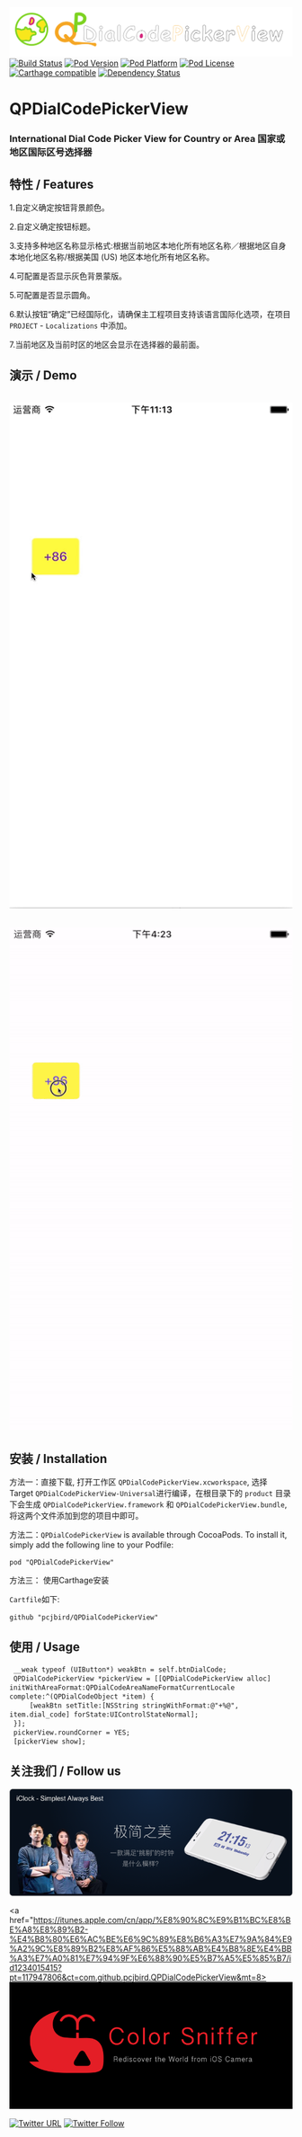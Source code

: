 ![logo](logo.png)
[![Build Status](http://img.shields.io/travis/pcjbird/QPDialCodePickerView/master.svg?style=flat)](https://travis-ci.org/pcjbird/QPDialCodePickerView)
[![Pod Version](http://img.shields.io/cocoapods/v/QPDialCodePickerView.svg?style=flat)](http://cocoadocs.org/docsets/QPDialCodePickerView/)
[![Pod Platform](http://img.shields.io/cocoapods/p/QPDialCodePickerView.svg?style=flat)](http://cocoadocs.org/docsets/QPDialCodePickerView/)
[![Pod License](http://img.shields.io/cocoapods/l/QPDialCodePickerView.svg?style=flat)](https://www.apache.org/licenses/LICENSE-2.0.html)
[![Carthage compatible](https://img.shields.io/badge/Carthage-compatible-4BC51D.svg?style=flat)](https://github.com/pcjbird/QPDialCodePickerView)
[![Dependency Status](https://www.versioneye.com/objective-c/QPDialCodePickerView/badge.svg?style=flat)](https://www.versioneye.com/objective-c/QPDialCodePickerView)

# QPDialCodePickerView 

### International Dial Code Picker View for Country or Area 国家或地区国际区号选择器
   
## 特性 / Features

1.自定义确定按钮背景颜色。

2.自定义确定按钮标题。

3.支持多种地区名称显示格式:根据当前地区本地化所有地区名称／根据地区自身本地化地区名称/根据美国 (US) 地区本地化所有地区名称。

4.可配置是否显示灰色背景蒙版。

5.可配置是否显示圆角。

6.默认按钮“确定”已经国际化，请确保主工程项目支持该语言国际化选项，在项目 `PROJECT` - `Localizations` 中添加。

7.当前地区及当前时区的地区会显示在选择器的最前面。

## 演示 / Demo 

<p align="center" >
  <img src="demo.gif" title="demo">
</p>

<p align="center" >
  <img src="demo2.gif" title="demo">
</p>

## 安装 / Installation

方法一：直接下载, 打开工作区 `QPDialCodePickerView.xcworkspace`, 选择 Target `QPDialCodePickerView-Universal`进行编译，在根目录下的 `product` 目录下会生成 `QPDialCodePickerView.framework` 和 `QPDialCodePickerView.bundle`, 将这两个文件添加到您的项目中即可。

方法二：`QPDialCodePickerView` is available through CocoaPods. To install it, simply add the following line to your Podfile:

```
pod "QPDialCodePickerView"
```

方法三： 使用Carthage安装

`Cartfile`如下:
```
github "pcjbird/QPDialCodePickerView"
```

## 使用 / Usage

```
 __weak typeof (UIButton*) weakBtn = self.btnDialCode;
 QPDialCodePickerView *pickerView = [[QPDialCodePickerView alloc] initWithAreaFormat:QPDialCodeAreaNameFormatCurrentLocale complete:^(QPDialCodeObject *item) {
     [weakBtn setTitle:[NSString stringWithFormat:@"+%@", item.dial_code] forState:UIControlStateNormal];
 }];
 pickerView.roundCorner = YES;
 [pickerView show];
```

## 关注我们 / Follow us

<a href="https://itunes.apple.com/cn/app/iclock-simplest-always-best/id1128196970?pt=117947806&ct=com.github.pcjbird.QPDialCodePickerView&mt=8"><img src="iClock.png" title="iClock - 一款满足“挑剔”的翻页时钟与任务闹钟"></a>

<a href="https://itunes.apple.com/cn/app/%E8%90%8C%E9%B1%BC%E8%BE%A8%E8%89%B2-%E4%B8%80%E6%AC%BE%E6%9C%89%E8%B6%A3%E7%9A%84%E9%A2%9C%E8%89%B2%E8%AF%86%E5%88%AB%E4%B8%8E%E4%BB%A3%E7%A0%81%E7%94%9F%E6%88%90%E5%B7%A5%E5%85%B7/id1234015415?pt=117947806&ct=com.github.pcjbird.QPDialCodePickerView&mt=8><img src="Color Sniffer.png" title="Color Sniffer - 一款有趣的颜色识别与代码生成工具"></a>

[![Twitter URL](https://img.shields.io/twitter/url/http/shields.io.svg?style=social)](https://twitter.com/intent/tweet?text=https://github.com/pcjbird/QPDialCodePickerView)
[![Twitter Follow](https://img.shields.io/twitter/follow/pcjbird.svg?style=social)](https://twitter.com/pcjbird)
